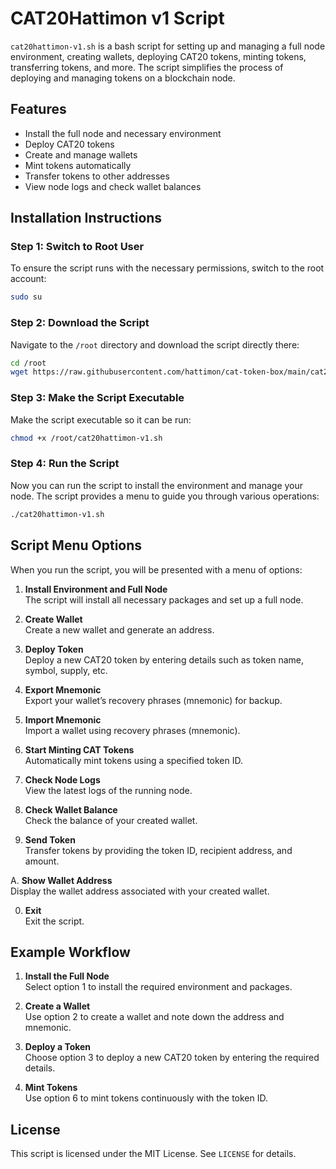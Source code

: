 # CAT20Hattimon v1 Script

`cat20hattimon-v1.sh` is a bash script for setting up and managing a full node environment, creating wallets, deploying CAT20 tokens, minting tokens, transferring tokens, and more. The script simplifies the process of deploying and managing tokens on a blockchain node.

## Features
- Install the full node and necessary environment
- Deploy CAT20 tokens
- Create and manage wallets
- Mint tokens automatically
- Transfer tokens to other addresses
- View node logs and check wallet balances

## Installation Instructions

### Step 1: Switch to Root User

To ensure the script runs with the necessary permissions, switch to the root account:

```bash
sudo su
```

### Step 2: Download the Script

Navigate to the `/root` directory and download the script directly there:

```bash
cd /root
wget https://raw.githubusercontent.com/hattimon/cat-token-box/main/cat20hattimon-v1.sh
```

### Step 3: Make the Script Executable

Make the script executable so it can be run:

```bash
chmod +x /root/cat20hattimon-v1.sh
```

### Step 4: Run the Script

Now you can run the script to install the environment and manage your node. The script provides a menu to guide you through various operations:

```bash
./cat20hattimon-v1.sh
```

## Script Menu Options

When you run the script, you will be presented with a menu of options:

1. **Install Environment and Full Node**  
   The script will install all necessary packages and set up a full node.

2. **Create Wallet**  
   Create a new wallet and generate an address.

3. **Deploy Token**  
   Deploy a new CAT20 token by entering details such as token name, symbol, supply, etc.

4. **Export Mnemonic**  
   Export your wallet’s recovery phrases (mnemonic) for backup.

5. **Import Mnemonic**  
   Import a wallet using recovery phrases (mnemonic).

6. **Start Minting CAT Tokens**  
   Automatically mint tokens using a specified token ID.

7. **Check Node Logs**  
   View the latest logs of the running node.

8. **Check Wallet Balance**  
   Check the balance of your created wallet.

9. **Send Token**  
   Transfer tokens by providing the token ID, recipient address, and amount.

A. **Show Wallet Address**  
   Display the wallet address associated with your created wallet.

0. **Exit**  
   Exit the script.

## Example Workflow

1. **Install the Full Node**  
   Select option 1 to install the required environment and packages.

2. **Create a Wallet**  
   Use option 2 to create a wallet and note down the address and mnemonic.

3. **Deploy a Token**  
   Choose option 3 to deploy a new CAT20 token by entering the required details.

4. **Mint Tokens**  
   Use option 6 to mint tokens continuously with the token ID.

## License

This script is licensed under the MIT License. See `LICENSE` for details.
